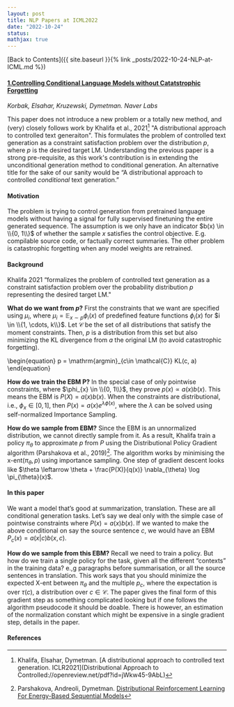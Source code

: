 ```yaml
---
layout: post
title: NLP Papers at ICML2022
date: "2022-10-24"
status:
mathjax: true
---
```


[Back to Contents]({{ site.baseurl }}{% link _posts/2022-10-24-NLP-at-ICML.md %})

#### [1.Controlling Conditional Language Models without Catatstrophic Forgetting](https://proceedings.mlr.press/v162/korbak22a/korbak22a.pdf)
*Korbak, Elsahar, Kruzewski, Dymetman. Naver Labs*

This paper does not introduce a new problem or a totally new method, and (very) closely follows work by
Khalifa et al., 2021[^K] "A distributional approach to controlled text generaiton". This formulates the problem of controlled text generation as a constraint
satisfaction problem over the distribution $p$, where $p$ is the desired target LM. Understanding
the previous paper is a strong pre-requisite, as this work's contribution is in extending the
unconditional generation method to conditional generation. An alternative title for the sake of
our sanity would be “A distributional approach to controlled *conditional* text generation.”

#### Motivation

The problem is trying to control generation from pretrained language models without having
a signal for fully supervised finetuning the entire generated sequence. The assumption is we
only have an indicator $b(x) \in \\{0, 1\\}$ of whether the sample $x$ satisfies the control
objective. E.g. compilable source code, or factually correct summaries.  The other problem is
catastrophic forgetting when any model weights are retrained. 

#### Background

Khalifa 2021 “formalizes the problem of controlled text generation as
a constraint satisfaction problem over the probability distribution $p$ representing the desired
target LM." 

**What do we want from $p$?** First the constraints that we want are specified using $\mu_i$, 
where $\mu_i = \mathbb{E}_{x \sim p} \phi_i(x)$ of predefined feature functions $\phi_i(x)$ for
$i \in \\{1, \cdots, k\\}$. Let $\mathcal{C}$ be the set of all distributions that satisfy the
moment constraints. Then, $p$ is a distribution from this set but also minimizing the KL divergence from $a$ the original LM (to avoid catastrophic forgetting).

\begin{equation}
p = \mathrm{argmin}_{c\in \mathcal{C}} KL(c, a)
\end{equation}

**How do we train the EBM P?** In the special case of only pointwise constraints, where
$\phi_{x} \in \\{0, 1\\}$, they prove $p(x) \propto a(x)b(x)$. This means the EBM is $P(X)
= a(x)b(x)$. When the constraints are distributional, i.e., $\phi_x \in [0, 1]$, then
$P(x)=a(x)e^{\lambda \dot \phi(x)}$, where the $\lambda$ can be solved using self-normalized
Importance Sampling. 

**How do we sample from EBM?**
Since the EBM is an unnormalized distribution, we cannot directly sample from it. As a result,
Khalifa train a policy $\pi_{\theta}$ to approximate $p$ from $P$ using the Distributional
Policy Gradient algorithm (Parshakova et al., 2019)[^Parshakova]. The algorithm works by minimising
the x-ent($\pi_{\theta}, p)$ using importance sampling. One step of gradient descent
looks like $\theta \leftarrow \theta + \frac{P(X)}{q(x)} \nabla_{\theta} \log \pi_{\theta}(x)$. 

#### In this paper

We want a model that’s good at summarization, translation. These are all conditional generation
tasks. Let’s say we deal only with the simple case of pointwise constraints where
$P(x)=a(x)b(x)$. If we wanted to make the above conditional on say the source sentence $c$, we would have an EBM $P_c(x) = a(x|c)b(x,c)$. 

**How do we sample from this EBM?** Recall we need to train a policy. But how do we train
a single policy for the task, given all the different “contexts” in the training data? e.,g
paragraphs before summarisation, or all the source sentences in translation. This work says
that you should minimize the expected X-ent between $\pi_\theta$ and the multiple $p_c$, where
the expectation is over $\tau(c)$, a distribution over $c \in \mathcal{C}$. The paper gives the
final form of this gradient step as something complicated looking but if one follows the
algorithm pseudocode it should be doable. There is however, an estimation of the normalization
constant which might be expensive in a single gradient step, details in the paper.




#### **References**
[^K]: Khalifa, Elsahar, Dymetman. [A distributional approach to controlled text generation. ICLR2021](Distributional Approach to Controlled://openreview.net/pdf?id=jWkw45-9AbL)
[^Parshakova]: Parshakova, Andreoli, Dymetman. [Distributional Reinforcement Learning For Energy-Based Sequential Models](https://arxiv.org/abs/1912.08517)



